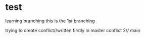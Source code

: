 # test
learning branching
this is the 1st branching
 
trying to create conflict//written firstly in master
conflict 2// main
 
